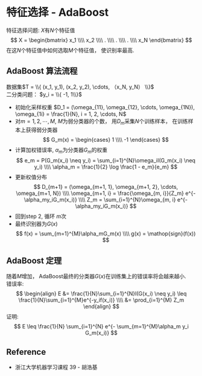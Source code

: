 # 特征选择 - AdaBoost
特征选择问题: $X$有$N$个特征值
$$
X = 
\begin{bmatrix}
x_1 \\\\
x_2 \\\\
. \\\\
. \\\\
. \\\\
x_N
\end{bmatrix}
$$
在这$N$个特征值中如何选取$M$个特征值， 使识别率最高.

## AdaBoost 算法流程
数据集$T = \\{ (x_1, y_1), (x_2, y_2), \cdots, （x_N, y_N） \\}$  
二分类问题： $y_i = \\{ -1, 1\\}$  
* 初始化采样权重 $D_1 = (\omega_{11}, \omega_{12}, \cdots, \omega_{1N}), \omega_{1i} = \frac{1}{N}, i = 1, 2, \cdots, N$
* 对$m = 1, 2, \cdots, M$, $M$为弱分类器的个数， 用$D_m$采集$N$个训练样本， 在训练样本上获得弱分类器
$$
G_m(x) = \begin{cases} 1 \\\\ 
-1
\end{cases}
$$
* 计算加权错误率, $\alpha_m$为分类器$G_m$的权重
$$
e_m = P(G_m(x_i) \neq y_i) = \sum_{i=1}^{N}\omega_iI(G_m(x_i) \neq y_i) \\\\
\alpha_m = \frac{1}{2} \log \frac{1 - e_m}{e_m}
$$
* 更新权值分布
$$
D_{m+1} = (\omega_{m+1, 1}, \omega_{m+1, 2}, \cdots, \omega_{m+1, N}) \\\\
\omega_{m+1, i} = \frac{\omega_{m, i}}{Z_m} e^{-\alpha_my_iG_m(x_i)} \\\\ 
Z_m = \sum_{i=1}^{N}\omega_{m, i} e^{-\alpha_my_iG_m(x_i)}
$$
* 回到step 2, 循环 $m$次
* 最终识别器为$G(x)$
$$
f(x) = \sum_{m=1}^{M}\alpha_mG_m(x) \\\\
g(x) = \mathop{sign}(f(x))
$$

## AdaBoost 定理
随着$M$增加， AdaBoost最终的分类器$G(x)$在训练集上的错误率将会越来越小.  
错误率:
$$
\begin{align}
E &= \frac{1}{N}\sum_{i=1}^{N}I(G(x_i) \neq y_i) \leq \frac{1}{N}\sum_{i=1}^{M}e^{-y_if(x_i)} \\\\
&= \prod_{i=1}^{M} Z_m
\end{align}
$$
证明:
$$
E \leq \frac{1}{N} \sum_{i=1}^{N} e^{- \sum_{m=1}^{M}\alpha_m y_i G_m(x_i)}
$$

## Reference
* 浙江大学机器学习课程 39 - 胡浩基
